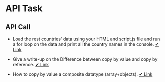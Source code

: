 # API Task

## API Call  

   - Load the rest countries' data using your HTML and script.js file and run a for loop on the data and print all the country names in the console. [✔ Link]()

   - Give a write-up on the Difference between copy by value and copy by reference. [✔ Link]()

   - How to copy by value a composite datatype (array+objects). [✔ Link]()
